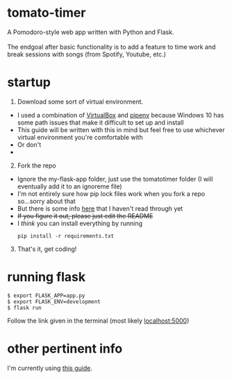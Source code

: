 # tomato-timer
A Pomodoro-style web app written with Python and Flask.
<br><br>
The endgoal after basic functionality is to add a feature to time work and break sessions with songs (from Spotify, Youtube, etc.)

# startup
1. Download some sort of virtual environment. 
  - I used a combination of [VirtualBox](https://www.virtualbox.org/) and [pipenv](https://pypi.org/project/pipenv/) because Windows 10 
  has some path issues that make it difficult to set up and install
  - This guide will be written with this in mind but feel free to use whichever virtual environment you're comfortable with
  - Or don't
  - 
2.  Fork the repo
  - Ignore the my-flask-app folder, just use the tomatotimer folder (I will eventually add it to an ignoreme file)
  - I'm not entirely sure how pip lock files work when you fork a repo so...sorry about that
  - But there is some info [here](https://pipenv-fork.readthedocs.io/en/latest/advanced.html) that I haven't read through yet
  - ~~If you figure it out, please just edit the README~~
  - I *think* you can install everything by running
    ```shellscript
    pip install -r requirements.txt
    ```

3. That's it, get coding!

# running flask
```shellscript 
$ export FLASK_APP=app.py
$ export FLASK_ENV=development
$ flask run
```
Follow the link given in the terminal (most likely [localhost:5000](http://localhost:5000/))

# other pertinent info
I'm currently using [this guide](https://python-adv-web-apps.readthedocs.io/en/latest/flask_forms.html).
